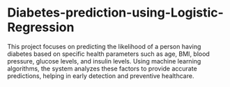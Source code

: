 # Diabetes-prediction-using-Logistic-Regression
This project focuses on predicting the likelihood of a person having diabetes based on specific health parameters such as age, BMI, blood pressure, glucose levels, and insulin levels. Using machine learning algorithms, the system analyzes these factors to provide accurate predictions, helping in early detection and preventive healthcare.
